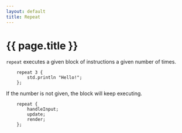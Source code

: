 ```yaml
---
layout: default
title: Repeat
---
```

# {{ page.title }}

`repeat` executes a given block of instructions a given number of times.

```
    repeat 3 {
        std.println "Hello!";
    };
```

If the number is not given, the block will keep executing.

```
    repeat {
        handleInput;
        update;
        render;
    };
```